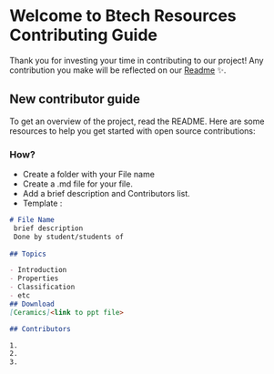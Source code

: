 # Welcome to Btech Resources Contributing Guide

Thank you for investing your time in contributing to our project! Any contribution you make will be reflected on our [Readme](https://github.com/CIRUS-LAB/Btech-Resources/blob/main/README.md#Contributors) ✨.

## New contributor guide

To get an overview of the project, read the README. Here are some resources to help you get started with open source contributions:

### How?
- Create a folder with your File name
- Create a .md file for your file.
- Add a brief description and Contributors list.
- Template :
```Markdown
# File Name
 brief description
 Done by student/students of
 
## Topics

- Introduction
- Properties
- Classification
- etc
## Download
[Ceramics]<link to ppt file>

## Contributors

1.
2.
3.

```
